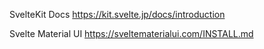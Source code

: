 
SvelteKit Docs
https://kit.svelte.jp/docs/introduction

Svelte Material UI
https://sveltematerialui.com/INSTALL.md
